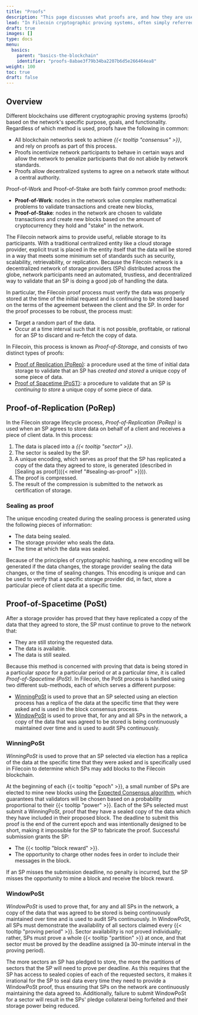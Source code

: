 ```yaml
---
title: "Proofs"
description: "This page discusses what proofs are, and how they are used in the Filecoin network."
lead: "In Filecoin cryptographic proving systems, often simply referred to as _proofs_, are used to validate that a storage provider is properly storing data. This process is called Proof-of-Storage and it consists of two distinct types of proofs, _[Proof of Replication (PoRep)](#proof-of-replication-porep)_ and _[Proof of Spacetime (PoST)](#proof-of-spacetime-post)_, each of which serves a different purpose."
draft: true
images: []
type: docs
menu:
  basics:
    parent: "basics-the-blockchain"
    identifier: "proofs-8abae3f79b34ba2207b6d5e266464ea8"
weight: 100
toc: true
draft: false
---
```


## Overview

Different blockchains use different cryptographic proving systems (proofs) based on the network's specific purpose, goals, and functionality. Regardless of which method is used, proofs have the following in common:

- All blockchain networks seek to achieve _{{< tooltip "consensus" >}}_, and rely on proofs as part of this process.  
- Proofs incentivize network participants to behave in certain ways and allow the network to penalize participants that do not abide by network standards.
- Proofs allow decentralized systems to agree on a network state without a central authority.

Proof-of-Work and Proof-of-Stake are both fairly common proof methods:

- **Proof-of-Work**: nodes in the network solve complex mathematical problems to validate transactions and create new blocks,
- **Proof-of-Stake**: nodes in the network are chosen to validate transactions and create new blocks based on the amount of cryptocurrency they hold and "stake" in the network.

The Filecoin network aims to provide useful, reliable storage to its participants. With a traditional centralized entity like a cloud storage provider, explicit trust is placed in the entity itself that the data will be stored in a way that meets some minimum set of standards such as security, scalability, retrievability, or replication. Because the Filecoin network is a decentralized network of storage providers (SPs) distributed across the globe, network participants need an automated, trustless, and decentralized way to validate that an SP is doing a good job of handling the data. 

In particular, the Filecoin proof process must verify the data was properly stored at the time of the initial request and is continuing to be stored based on the terms of the agreement between the client and the SP. In order for the proof processes to be robust, the process must:

- Target a random part of the data.
- Occur at a time interval such that it is not possible, profitable, or rational for an SP to discard and re-fetch the copy of data.

In Filecoin, this process is known as _Proof-of-Storage_, and consists of two distinct types of proofs:

- [Proof of Replication (PoRep)](#proof-of-replication-porep): a procedure used at the time of initial data storage to validate that an SP has _created and stored_ a unique copy of some piece of data.
- [Proof of Spacetime (PoST)](#proof-of-spacetime-post): a procedure to validate that an SP is _continuing to store_ a unique copy of some piece of data.

## Proof-of-Replication (PoRep)

In the Filecoin storage lifecycle process, _Proof-of-Replication (PoRep)_ is used when an SP agrees to store data on behalf of a client and receives a piece of client data. In this process:

1. The data is placed into a _{{< tooltip "sector" >}}_. 
1. The sector is sealed by the SP.
1. A unique encoding, which serves as proof that the SP has replicated a copy of the data they agreed to store, is generated (described in [Sealing as proof]({{< relref "#sealing-as-proof" >}})).
1. The proof is compressed.
1. The result of the compression is submitted to the network as certification of storage.

### Sealing as proof

The unique encoding created during the sealing process is generated using the following pieces of information:

- The data being sealed.
- The storage provider who seals the data.
- The time at which the data was sealed.

Because of the principles of cryptographic hashing, a new encoding will be generated if the data changes, the storage provider sealing the data changes, or the time of sealing changes. This encoding is unique and can be used to verify that a specific storage provider did, in fact, store a particular piece of client data at a specific time. 

## Proof-of-Spacetime (PoSt)

After a storage provider has proved that they have replicated a copy of the data that they agreed to store, the SP must continue to prove to the network that:

- They are still storing the requested data.
- The data is available.
- The data is still sealed. 

Because this method is concerned with proving that data is being stored in a particular _space_ for a particular period or at a particular _time_, it is called _Proof-of-Spacetime (PoSt)_. In Filecoin, the PoSt process is handled using two different sub-methods, each of which serves a different purpose:

- [WinningPoSt](#winningpost) is used to prove that an SP selected using an election process has a replica of the data at the specific time that they were asked and is used in the block consensus process. 
- [WindowPoSt](#windowpost) is used to prove that, for any and all SPs in the network, a copy of the data that was agreed to be stored is being continuously maintained over time and is used to audit SPs continuously. 

### WinningPoSt

_WinningPoSt_ is used to prove that an SP selected via election has a replica of the data at the specific time that they were asked and is specifically used in Filecoin to determine which SPs may add blocks to the Filecoin blockchain. 

At the beginning of each {{< tooltip "epoch" >}}, a small number of SPs are elected to mine new blocks using the [Expected Consensus algorithm](https://spec.filecoin.io/algorithms/expected_consensus/), which guarantees that validators will be chosen based on a probability proportional to their {{< tooltip "power" >}}. Each of the SPs selected must submit a WinningPoSt, proof that they have a sealed copy of the data which they have included in their proposed block. The deadline to submit this proof is the end of the current epoch and was intentionally designed to be short, making it impossible for the SP to fabricate the proof. Successful submission grants the SP:

- The {{< tooltip "block reward" >}}.
- The opportunity to charge other nodes fees in order to include their messages in the block. 

If an SP misses the submission deadline, no penalty is incurred, but the SP misses the opportunity to mine a block and receive the block reward. 

### WindowPoSt

_WindowPoSt_ is used to prove that, for any and all SPs in the network, a copy of the data that was agreed to be stored is being continuously maintained over time and is used to audit SPs continuously. In WindowPoSt, all SPs must demonstrate the availability of all sectors claimed every {{< tooltip "proving period" >}}. Sector availability is not proved individually; rather, SPs must prove a whole {{< tooltip "partition" >}} at once, and that sector must be proved by the deadline assigned (a 30-minute interval in the proving period).

The more sectors an SP has pledged to store, the more the partitions of sectors that the SP will need to prove per deadline. As this requires that the SP has access to sealed copies of each of the requested sectors, it makes it irrational for the SP to seal data every time they need to provide a WindowPoSt proof, thus ensuring that SPs on the network are continuously maintaining the data agreed to. Additionally, failure to submit WindowPoSt for a sector will result in the SPs' pledge collateral being forfeited and their storage power being reduced. 
